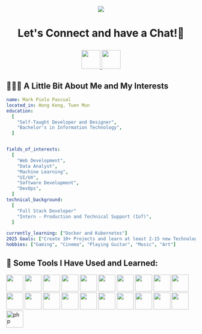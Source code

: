 <p align="center">
  <img src="https://capsule-render.vercel.app/api?type=waving&height=100&color=0:DE7C7D,100:AF1740&text=Hello!&reversal=false&section=header&fontColor=F8FAFC&textBg=false"/>
</p>

# <p align="center"> Let's Connect and have a Chat!💬
<p align="center">
  <a href="https://instagram.com/pyoloo.08">
  <img height="50" src="https://user-images.githubusercontent.com/46517096/166974368-9798f39f-1f46-499c-b14e-81f0a3f83a06.png"/>
</a> 
<a href="www.linkedin.com/in/mpiolopascual">
  <img height="50" src="https://res.cloudinary.com/du1mw6ozf/image/upload/v1734830526/1727490_linkedin_social_media_job_network_icon_r0wxsu.png"/>
</a>  
 </p>

## 👨🏻‍💻  A Little Bit About Me and My Interests
```yaml
name: Mark Piolo Pascual
located_in: Hong Kong, Tuen Mun
education:
  [
    "Self-Taught Developer and Designer",
    "Bachelor's in Information Technology",
  ]


fields_of_interests:
  [
    "Web Development",
    "Data Analyst",
    "Machine Learning",
    "UI/UX",
    "Software Development",
    "DevOps",
  ]
technical_background:
  [
    "Full Stack Developer"
    "Intern - Production and Technical Support (IoT)",
  ]
  
currently_learning: ["Docker and Kubernetes"]
2025 Goals: ["Create 10+ Projects and learn at least 2-15 new Technologies."]
hobbies: ["Gaming", "Cinema", "Playing Guitar", "Music", "Art"]
```
## 🚀  Some Tools I Have Used and Learned:
<p align="left">

<img src="https://cdn.jsdelivr.net/gh/devicons/devicon@latest/icons/intellij/intellij-original.svg" width="45" height="45" />
<img src="https://cdn.jsdelivr.net/gh/devicons/devicon@latest/icons/java/java-original.svg" width="45" height="45"/>
<img src="https://cdn.jsdelivr.net/gh/devicons/devicon@latest/icons/javascript/javascript-original.svg" width="45" height="45"/>
<img src="https://cdn.jsdelivr.net/gh/devicons/devicon@latest/icons/docker/docker-original.svg" width="45" height="45"/>
<img src="https://cdn.jsdelivr.net/gh/devicons/devicon@latest/icons/azure/azure-original.svg" width="45" height="45"/>  
<img src="https://cdn.jsdelivr.net/gh/devicons/devicon@latest/icons/php/php-original.svg" width="45" height="45"/>      
<img src="https://cdn.jsdelivr.net/gh/devicons/devicon@latest/icons/react/react-original.svg" width="45" height="45"/>
<img src="https://cdn.jsdelivr.net/gh/devicons/devicon@latest/icons/jira/jira-original-wordmark.svg" width="45" height="45"/>          
<img src="https://cdn.jsdelivr.net/gh/devicons/devicon@latest/icons/figma/figma-original.svg" width="45" height="45"/>          
<img src="https://cdn.jsdelivr.net/gh/devicons/devicon@latest/icons/vscode/vscode-original-wordmark.svg" width="45" height="45"/>          
<img src="https://cdn.jsdelivr.net/gh/devicons/devicon@latest/icons/npm/npm-original-wordmark.svg" width="45" height="45"/>          
<img src="https://cdn.jsdelivr.net/gh/devicons/devicon@latest/icons/mysql/mysql-original-wordmark.svg" width="45" height="45"/>          
<img src="https://cdn.jsdelivr.net/gh/devicons/devicon@latest/icons/postgresql/postgresql-original.svg" width="45" height="45"/>          
<img src="https://cdn.jsdelivr.net/gh/devicons/devicon@latest/icons/postman/postman-original.svg" width="45" height="45"/>          
<img src="https://cdn.jsdelivr.net/gh/devicons/devicon@latest/icons/git/git-original.svg" width="45" height="45"/>          
<img src="https://cdn.jsdelivr.net/gh/devicons/devicon@latest/icons/amazonwebservices/amazonwebservices-plain-wordmark.svg" width="45" height="45"/>          
<img src="https://cdn.jsdelivr.net/gh/devicons/devicon@latest/icons/html5/html5-original.svg" width="45" height="45"/>          
<img src="https://cdn.jsdelivr.net/gh/devicons/devicon@latest/icons/css3/css3-original.svg" width="45" height="45"/>          
<img src="https://cdn.jsdelivr.net/gh/devicons/devicon@latest/icons/tailwindcss/tailwindcss-original.svg" width="45" height="45"/>          
<img src="https://cdn.jsdelivr.net/gh/devicons/devicon@latest/icons/spring/spring-original-wordmark.svg" width="45" height="45"/>          
<img src="https://cdn.jsdelivr.net/gh/devicons/devicon/icons/php/php-original.svg" alt="php" width="45" height="45"/>
</p>
